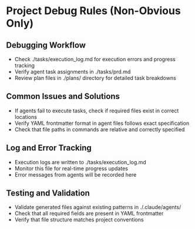 # Project Debug Rules (Non-Obvious Only)

## Debugging Workflow
- Check ./tasks/execution_log.md for execution errors and progress tracking
- Verify agent task assignments in ./tasks/prd.md
- Review plan files in ./plans/ directory for detailed task breakdowns

## Common Issues and Solutions
- If agents fail to execute tasks, check if required files exist in correct locations
- Verify YAML frontmatter format in agent files follows exact specification
- Check that file paths in commands are relative and correctly specified

## Log and Error Tracking
- Execution logs are written to ./tasks/execution_log.md
- Monitor this file for real-time progress updates
- Error messages from agents will be recorded here

## Testing and Validation
- Validate generated files against existing patterns in ./.claude/agents/
- Check that all required fields are present in YAML frontmatter
- Verify that file structure matches project conventions